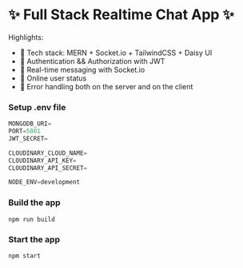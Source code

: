 # ✨ Full Stack Realtime Chat App ✨

Highlights:

- 🌟 Tech stack: MERN + Socket.io + TailwindCSS + Daisy UI
- 🎃 Authentication && Authorization with JWT
- 👾 Real-time messaging with Socket.io
- 🚀 Online user status
- 🐞 Error handling both on the server and on the client

### Setup .env file

```js
MONGODB_URI=
PORT=5001
JWT_SECRET=

CLOUDINARY_CLOUD_NAME=
CLOUDINARY_API_KEY=
CLOUDINARY_API_SECRET=

NODE_ENV=development
```

### Build the app

```shell
npm run build
```

### Start the app

```shell
npm start
```
